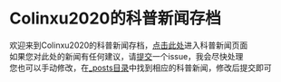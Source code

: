 # Colinxu2020的科普新闻存档
欢迎来到Colinxu2020的科普新闻存档，[点击此处](https://colinxu2020.github.io/colinxu2020-science-news)进入科普新闻页面<br>
如果您对此处的新闻有任何建议，请[提交](https://github.com/colinxu2020/colinxu2020-science-news/issues/new/choose)一个issue，我会尽快处理<br>
您也可以手动修改，在[_posts目录](https://github.com/colinxu2020/colinxu2020-science-news/tree/master/_posts)中找到相应的科普新闻，修改后提交即可<br>
